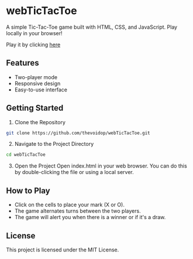# webTicTacToe

A simple Tic-Tac-Toe game built with HTML, CSS, and JavaScript. Play locally in your browser!

Play it by clicking [here](https://thevoidop.github.io/webTicTacToe)

## Features

- Two-player mode
- Responsive design
- Easy-to-use interface

## Getting Started

1. Clone the Repository
```bash
git clone https://github.com/thevoidop/webTicTacToe.git
```
2. Navigate to the Project Directory
```bash
cd webTicTacToe
```
3. Open the Project
    Open index.html in your web browser. You can do this by double-clicking the file or using a local server.

## How to Play

- Click on the cells to place your mark (X or O).
- The game alternates turns between the two players.
- The game will alert you when there is a winner or if it's a draw.

## License

This project is licensed under the MIT License.
